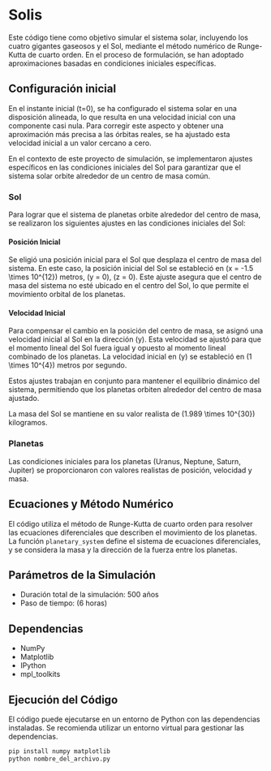 # Solis

Este código tiene como objetivo simular el sistema solar, incluyendo los cuatro gigantes gaseosos y el Sol, mediante el método numérico de Runge-Kutta de cuarto orden. En el proceso de formulación, se han adoptado aproximaciones basadas en condiciones iniciales específicas.

## Configuración inicial

En el instante inicial (t=0), se ha configurado el sistema solar en una disposición alineada, lo que resulta en una velocidad inicial con una componente casi nula. Para corregir este aspecto y obtener una aproximación más precisa a las órbitas reales, se ha ajustado esta velocidad inicial a un valor cercano a cero.

En el contexto de este proyecto de simulación, se implementaron ajustes específicos en las condiciones iniciales del Sol para garantizar que el sistema solar orbite alrededor de un centro de masa común.

### Sol

Para lograr que el sistema de planetas orbite alrededor del centro de masa, se realizaron los siguientes ajustes en las condiciones iniciales del Sol:

#### Posición Inicial

Se eligió una posición inicial para el Sol que desplaza el centro de masa del sistema. En este caso, la posición inicial del Sol se estableció en \(x = -1.5 \times 10^{12}\) metros, \(y = 0\), \(z = 0\). Este ajuste asegura que el centro de masa del sistema no esté ubicado en el centro del Sol, lo que permite el movimiento orbital de los planetas.

#### Velocidad Inicial

Para compensar el cambio en la posición del centro de masa, se asignó una velocidad inicial al Sol en la dirección \(y\). Esta velocidad se ajustó para que el momento lineal del Sol fuera igual y opuesto al momento lineal combinado de los planetas. La velocidad inicial en \(y\) se estableció en \(1 \times 10^{4}\) metros por segundo.

Estos ajustes trabajan en conjunto para mantener el equilibrio dinámico del sistema, permitiendo que los planetas orbiten alrededor del centro de masa ajustado.

La masa del Sol se mantiene en su valor realista de \(1.989 \times 10^{30}\) kilogramos.

### Planetas

Las condiciones iniciales para los planetas (Uranus, Neptune, Saturn, Jupiter) se proporcionaron con valores realistas de posición, velocidad y masa.

## Ecuaciones y Método Numérico

El código utiliza el método de Runge-Kutta de cuarto orden para resolver las ecuaciones diferenciales que describen el movimiento de los planetas. La función `planetary_system` define el sistema de ecuaciones diferenciales, y se considera la masa y la dirección de la fuerza entre los planetas.

## Parámetros de la Simulación

- Duración total de la simulación: 500 años
- Paso de tiempo: (6 horas)

## Dependencias

- NumPy
- Matplotlib
- IPython
- mpl_toolkits
## Ejecución del Código

El código puede ejecutarse en un entorno de Python con las dependencias instaladas. Se recomienda utilizar un entorno virtual para gestionar las dependencias.

```bash
pip install numpy matplotlib
python nombre_del_archivo.py
